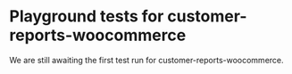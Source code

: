 # Playground tests for customer-reports-woocommerce
We are still awaiting the first test run for customer-reports-woocommerce.
